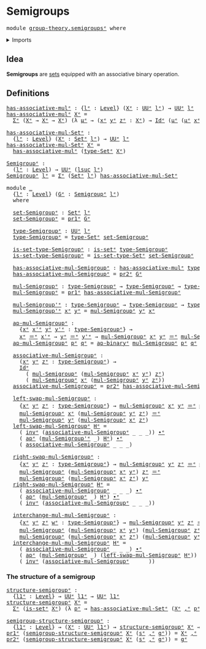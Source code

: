 # Semigroups

<pre class="Agda"><a id="23" class="Keyword">module</a> <a id="30" href="group-theory.semigroups%25E1%25B5%2589.html" class="Module">group-theory.semigroupsᵉ</a> <a id="55" class="Keyword">where</a>
</pre>
<details><summary>Imports</summary>

<pre class="Agda"><a id="111" class="Keyword">open</a> <a id="116" class="Keyword">import</a> <a id="123" href="foundation.action-on-identifications-binary-functions%25E1%25B5%2589.html" class="Module">foundation.action-on-identifications-binary-functionsᵉ</a>
<a id="178" class="Keyword">open</a> <a id="183" class="Keyword">import</a> <a id="190" href="foundation.action-on-identifications-functions%25E1%25B5%2589.html" class="Module">foundation.action-on-identifications-functionsᵉ</a>
<a id="238" class="Keyword">open</a> <a id="243" class="Keyword">import</a> <a id="250" href="foundation.dependent-pair-types%25E1%25B5%2589.html" class="Module">foundation.dependent-pair-typesᵉ</a>
<a id="283" class="Keyword">open</a> <a id="288" class="Keyword">import</a> <a id="295" href="foundation.identity-types%25E1%25B5%2589.html" class="Module">foundation.identity-typesᵉ</a>
<a id="322" class="Keyword">open</a> <a id="327" class="Keyword">import</a> <a id="334" href="foundation.sets%25E1%25B5%2589.html" class="Module">foundation.setsᵉ</a>
<a id="351" class="Keyword">open</a> <a id="356" class="Keyword">import</a> <a id="363" href="foundation.universe-levels%25E1%25B5%2589.html" class="Module">foundation.universe-levelsᵉ</a>
</pre>
</details>

## Idea

**Semigroups** are [sets](foundation-core.sets.md) equipped with an associative
binary operation.

## Definitions

<pre class="Agda"><a id="has-associative-mulᵉ"></a><a id="540" href="group-theory.semigroups%25E1%25B5%2589.html#540" class="Function">has-associative-mulᵉ</a> <a id="561" class="Symbol">:</a> <a id="563" class="Symbol">{</a><a id="564" href="group-theory.semigroups%25E1%25B5%2589.html#564" class="Bound">lᵉ</a> <a id="567" class="Symbol">:</a> <a id="569" href="Agda.Primitive.html#742" class="Postulate">Level</a><a id="574" class="Symbol">}</a> <a id="576" class="Symbol">(</a><a id="577" href="group-theory.semigroups%25E1%25B5%2589.html#577" class="Bound">Xᵉ</a> <a id="580" class="Symbol">:</a> <a id="582" href="Agda.Primitive.html#429" class="Primitive">UUᵉ</a> <a id="586" href="group-theory.semigroups%25E1%25B5%2589.html#564" class="Bound">lᵉ</a><a id="588" class="Symbol">)</a> <a id="590" class="Symbol">→</a> <a id="592" href="Agda.Primitive.html#429" class="Primitive">UUᵉ</a> <a id="596" href="group-theory.semigroups%25E1%25B5%2589.html#564" class="Bound">lᵉ</a>
<a id="599" href="group-theory.semigroups%25E1%25B5%2589.html#540" class="Function">has-associative-mulᵉ</a> <a id="620" href="group-theory.semigroups%25E1%25B5%2589.html#620" class="Bound">Xᵉ</a> <a id="623" class="Symbol">=</a>
  <a id="627" href="foundation.dependent-pair-types%25E1%25B5%2589.html#585" class="Record">Σᵉ</a> <a id="630" class="Symbol">(</a><a id="631" href="group-theory.semigroups%25E1%25B5%2589.html#620" class="Bound">Xᵉ</a> <a id="634" class="Symbol">→</a> <a id="636" href="group-theory.semigroups%25E1%25B5%2589.html#620" class="Bound">Xᵉ</a> <a id="639" class="Symbol">→</a> <a id="641" href="group-theory.semigroups%25E1%25B5%2589.html#620" class="Bound">Xᵉ</a><a id="643" class="Symbol">)</a> <a id="645" class="Symbol">(λ</a> <a id="648" href="group-theory.semigroups%25E1%25B5%2589.html#648" class="Bound">μᵉ</a> <a id="651" class="Symbol">→</a> <a id="653" class="Symbol">(</a><a id="654" href="group-theory.semigroups%25E1%25B5%2589.html#654" class="Bound">xᵉ</a> <a id="657" href="group-theory.semigroups%25E1%25B5%2589.html#657" class="Bound">yᵉ</a> <a id="660" href="group-theory.semigroups%25E1%25B5%2589.html#660" class="Bound">zᵉ</a> <a id="663" class="Symbol">:</a> <a id="665" href="group-theory.semigroups%25E1%25B5%2589.html#620" class="Bound">Xᵉ</a><a id="667" class="Symbol">)</a> <a id="669" class="Symbol">→</a> <a id="671" href="foundation-core.identity-types%25E1%25B5%2589.html#2647" class="Datatype">Idᵉ</a> <a id="675" class="Symbol">(</a><a id="676" href="group-theory.semigroups%25E1%25B5%2589.html#648" class="Bound">μᵉ</a> <a id="679" class="Symbol">(</a><a id="680" href="group-theory.semigroups%25E1%25B5%2589.html#648" class="Bound">μᵉ</a> <a id="683" href="group-theory.semigroups%25E1%25B5%2589.html#654" class="Bound">xᵉ</a> <a id="686" href="group-theory.semigroups%25E1%25B5%2589.html#657" class="Bound">yᵉ</a><a id="688" class="Symbol">)</a> <a id="690" href="group-theory.semigroups%25E1%25B5%2589.html#660" class="Bound">zᵉ</a><a id="692" class="Symbol">)</a> <a id="694" class="Symbol">(</a><a id="695" href="group-theory.semigroups%25E1%25B5%2589.html#648" class="Bound">μᵉ</a> <a id="698" href="group-theory.semigroups%25E1%25B5%2589.html#654" class="Bound">xᵉ</a> <a id="701" class="Symbol">(</a><a id="702" href="group-theory.semigroups%25E1%25B5%2589.html#648" class="Bound">μᵉ</a> <a id="705" href="group-theory.semigroups%25E1%25B5%2589.html#657" class="Bound">yᵉ</a> <a id="708" href="group-theory.semigroups%25E1%25B5%2589.html#660" class="Bound">zᵉ</a><a id="710" class="Symbol">)))</a>

<a id="has-associative-mul-Setᵉ"></a><a id="715" href="group-theory.semigroups%25E1%25B5%2589.html#715" class="Function">has-associative-mul-Setᵉ</a> <a id="740" class="Symbol">:</a>
  <a id="744" class="Symbol">{</a><a id="745" href="group-theory.semigroups%25E1%25B5%2589.html#745" class="Bound">lᵉ</a> <a id="748" class="Symbol">:</a> <a id="750" href="Agda.Primitive.html#742" class="Postulate">Level</a><a id="755" class="Symbol">}</a> <a id="757" class="Symbol">(</a><a id="758" href="group-theory.semigroups%25E1%25B5%2589.html#758" class="Bound">Xᵉ</a> <a id="761" class="Symbol">:</a> <a id="763" href="foundation-core.sets%25E1%25B5%2589.html#897" class="Function">Setᵉ</a> <a id="768" href="group-theory.semigroups%25E1%25B5%2589.html#745" class="Bound">lᵉ</a><a id="770" class="Symbol">)</a> <a id="772" class="Symbol">→</a> <a id="774" href="Agda.Primitive.html#429" class="Primitive">UUᵉ</a> <a id="778" href="group-theory.semigroups%25E1%25B5%2589.html#745" class="Bound">lᵉ</a>
<a id="781" href="group-theory.semigroups%25E1%25B5%2589.html#715" class="Function">has-associative-mul-Setᵉ</a> <a id="806" href="group-theory.semigroups%25E1%25B5%2589.html#806" class="Bound">Xᵉ</a> <a id="809" class="Symbol">=</a>
  <a id="813" href="group-theory.semigroups%25E1%25B5%2589.html#540" class="Function">has-associative-mulᵉ</a> <a id="834" class="Symbol">(</a><a id="835" href="foundation-core.sets%25E1%25B5%2589.html#1014" class="Function">type-Setᵉ</a> <a id="845" href="group-theory.semigroups%25E1%25B5%2589.html#806" class="Bound">Xᵉ</a><a id="847" class="Symbol">)</a>

<a id="Semigroupᵉ"></a><a id="850" href="group-theory.semigroups%25E1%25B5%2589.html#850" class="Function">Semigroupᵉ</a> <a id="861" class="Symbol">:</a>
  <a id="865" class="Symbol">(</a><a id="866" href="group-theory.semigroups%25E1%25B5%2589.html#866" class="Bound">lᵉ</a> <a id="869" class="Symbol">:</a> <a id="871" href="Agda.Primitive.html#742" class="Postulate">Level</a><a id="876" class="Symbol">)</a> <a id="878" class="Symbol">→</a> <a id="880" href="Agda.Primitive.html#429" class="Primitive">UUᵉ</a> <a id="884" class="Symbol">(</a><a id="885" href="Agda.Primitive.html#931" class="Primitive">lsuc</a> <a id="890" href="group-theory.semigroups%25E1%25B5%2589.html#866" class="Bound">lᵉ</a><a id="892" class="Symbol">)</a>
<a id="894" href="group-theory.semigroups%25E1%25B5%2589.html#850" class="Function">Semigroupᵉ</a> <a id="905" href="group-theory.semigroups%25E1%25B5%2589.html#905" class="Bound">lᵉ</a> <a id="908" class="Symbol">=</a> <a id="910" href="foundation.dependent-pair-types%25E1%25B5%2589.html#585" class="Record">Σᵉ</a> <a id="913" class="Symbol">(</a><a id="914" href="foundation-core.sets%25E1%25B5%2589.html#897" class="Function">Setᵉ</a> <a id="919" href="group-theory.semigroups%25E1%25B5%2589.html#905" class="Bound">lᵉ</a><a id="921" class="Symbol">)</a> <a id="923" href="group-theory.semigroups%25E1%25B5%2589.html#715" class="Function">has-associative-mul-Setᵉ</a>

<a id="949" class="Keyword">module</a> <a id="956" href="group-theory.semigroups%25E1%25B5%2589.html#956" class="Module">_</a>
  <a id="960" class="Symbol">{</a><a id="961" href="group-theory.semigroups%25E1%25B5%2589.html#961" class="Bound">lᵉ</a> <a id="964" class="Symbol">:</a> <a id="966" href="Agda.Primitive.html#742" class="Postulate">Level</a><a id="971" class="Symbol">}</a> <a id="973" class="Symbol">(</a><a id="974" href="group-theory.semigroups%25E1%25B5%2589.html#974" class="Bound">Gᵉ</a> <a id="977" class="Symbol">:</a> <a id="979" href="group-theory.semigroups%25E1%25B5%2589.html#850" class="Function">Semigroupᵉ</a> <a id="990" href="group-theory.semigroups%25E1%25B5%2589.html#961" class="Bound">lᵉ</a><a id="992" class="Symbol">)</a>
  <a id="996" class="Keyword">where</a>

  <a id="1005" href="group-theory.semigroups%25E1%25B5%2589.html#1005" class="Function">set-Semigroupᵉ</a> <a id="1020" class="Symbol">:</a> <a id="1022" href="foundation-core.sets%25E1%25B5%2589.html#897" class="Function">Setᵉ</a> <a id="1027" href="group-theory.semigroups%25E1%25B5%2589.html#961" class="Bound">lᵉ</a>
  <a id="1032" href="group-theory.semigroups%25E1%25B5%2589.html#1005" class="Function">set-Semigroupᵉ</a> <a id="1047" class="Symbol">=</a> <a id="1049" href="foundation.dependent-pair-types%25E1%25B5%2589.html#697" class="Field">pr1ᵉ</a> <a id="1054" href="group-theory.semigroups%25E1%25B5%2589.html#974" class="Bound">Gᵉ</a>

  <a id="1060" href="group-theory.semigroups%25E1%25B5%2589.html#1060" class="Function">type-Semigroupᵉ</a> <a id="1076" class="Symbol">:</a> <a id="1078" href="Agda.Primitive.html#429" class="Primitive">UUᵉ</a> <a id="1082" href="group-theory.semigroups%25E1%25B5%2589.html#961" class="Bound">lᵉ</a>
  <a id="1087" href="group-theory.semigroups%25E1%25B5%2589.html#1060" class="Function">type-Semigroupᵉ</a> <a id="1103" class="Symbol">=</a> <a id="1105" href="foundation-core.sets%25E1%25B5%2589.html#1014" class="Function">type-Setᵉ</a> <a id="1115" href="group-theory.semigroups%25E1%25B5%2589.html#1005" class="Function">set-Semigroupᵉ</a>

  <a id="1133" href="group-theory.semigroups%25E1%25B5%2589.html#1133" class="Function">is-set-type-Semigroupᵉ</a> <a id="1156" class="Symbol">:</a> <a id="1158" href="foundation-core.sets%25E1%25B5%2589.html#807" class="Function">is-setᵉ</a> <a id="1166" href="group-theory.semigroups%25E1%25B5%2589.html#1060" class="Function">type-Semigroupᵉ</a>
  <a id="1184" href="group-theory.semigroups%25E1%25B5%2589.html#1133" class="Function">is-set-type-Semigroupᵉ</a> <a id="1207" class="Symbol">=</a> <a id="1209" href="foundation-core.sets%25E1%25B5%2589.html#1071" class="Function">is-set-type-Setᵉ</a> <a id="1226" href="group-theory.semigroups%25E1%25B5%2589.html#1005" class="Function">set-Semigroupᵉ</a>

  <a id="1244" href="group-theory.semigroups%25E1%25B5%2589.html#1244" class="Function">has-associative-mul-Semigroupᵉ</a> <a id="1275" class="Symbol">:</a> <a id="1277" href="group-theory.semigroups%25E1%25B5%2589.html#540" class="Function">has-associative-mulᵉ</a> <a id="1298" href="group-theory.semigroups%25E1%25B5%2589.html#1060" class="Function">type-Semigroupᵉ</a>
  <a id="1316" href="group-theory.semigroups%25E1%25B5%2589.html#1244" class="Function">has-associative-mul-Semigroupᵉ</a> <a id="1347" class="Symbol">=</a> <a id="1349" href="foundation.dependent-pair-types%25E1%25B5%2589.html#711" class="Field">pr2ᵉ</a> <a id="1354" href="group-theory.semigroups%25E1%25B5%2589.html#974" class="Bound">Gᵉ</a>

  <a id="1360" href="group-theory.semigroups%25E1%25B5%2589.html#1360" class="Function">mul-Semigroupᵉ</a> <a id="1375" class="Symbol">:</a> <a id="1377" href="group-theory.semigroups%25E1%25B5%2589.html#1060" class="Function">type-Semigroupᵉ</a> <a id="1393" class="Symbol">→</a> <a id="1395" href="group-theory.semigroups%25E1%25B5%2589.html#1060" class="Function">type-Semigroupᵉ</a> <a id="1411" class="Symbol">→</a> <a id="1413" href="group-theory.semigroups%25E1%25B5%2589.html#1060" class="Function">type-Semigroupᵉ</a>
  <a id="1431" href="group-theory.semigroups%25E1%25B5%2589.html#1360" class="Function">mul-Semigroupᵉ</a> <a id="1446" class="Symbol">=</a> <a id="1448" href="foundation.dependent-pair-types%25E1%25B5%2589.html#697" class="Field">pr1ᵉ</a> <a id="1453" href="group-theory.semigroups%25E1%25B5%2589.html#1244" class="Function">has-associative-mul-Semigroupᵉ</a>

  <a id="1487" href="group-theory.semigroups%25E1%25B5%2589.html#1487" class="Function">mul-Semigroup&#39;ᵉ</a> <a id="1503" class="Symbol">:</a> <a id="1505" href="group-theory.semigroups%25E1%25B5%2589.html#1060" class="Function">type-Semigroupᵉ</a> <a id="1521" class="Symbol">→</a> <a id="1523" href="group-theory.semigroups%25E1%25B5%2589.html#1060" class="Function">type-Semigroupᵉ</a> <a id="1539" class="Symbol">→</a> <a id="1541" href="group-theory.semigroups%25E1%25B5%2589.html#1060" class="Function">type-Semigroupᵉ</a>
  <a id="1559" href="group-theory.semigroups%25E1%25B5%2589.html#1487" class="Function">mul-Semigroup&#39;ᵉ</a> <a id="1575" href="group-theory.semigroups%25E1%25B5%2589.html#1575" class="Bound">xᵉ</a> <a id="1578" href="group-theory.semigroups%25E1%25B5%2589.html#1578" class="Bound">yᵉ</a> <a id="1581" class="Symbol">=</a> <a id="1583" href="group-theory.semigroups%25E1%25B5%2589.html#1360" class="Function">mul-Semigroupᵉ</a> <a id="1598" href="group-theory.semigroups%25E1%25B5%2589.html#1578" class="Bound">yᵉ</a> <a id="1601" href="group-theory.semigroups%25E1%25B5%2589.html#1575" class="Bound">xᵉ</a>

  <a id="1607" href="group-theory.semigroups%25E1%25B5%2589.html#1607" class="Function">ap-mul-Semigroupᵉ</a> <a id="1625" class="Symbol">:</a>
    <a id="1631" class="Symbol">{</a><a id="1632" href="group-theory.semigroups%25E1%25B5%2589.html#1632" class="Bound">xᵉ</a> <a id="1635" href="group-theory.semigroups%25E1%25B5%2589.html#1635" class="Bound">x&#39;ᵉ</a> <a id="1639" href="group-theory.semigroups%25E1%25B5%2589.html#1639" class="Bound">yᵉ</a> <a id="1642" href="group-theory.semigroups%25E1%25B5%2589.html#1642" class="Bound">y&#39;ᵉ</a> <a id="1646" class="Symbol">:</a> <a id="1648" href="group-theory.semigroups%25E1%25B5%2589.html#1060" class="Function">type-Semigroupᵉ</a><a id="1663" class="Symbol">}</a> <a id="1665" class="Symbol">→</a>
    <a id="1671" href="group-theory.semigroups%25E1%25B5%2589.html#1632" class="Bound">xᵉ</a> <a id="1674" href="foundation-core.identity-types%25E1%25B5%2589.html#2730" class="Function Operator">＝ᵉ</a> <a id="1677" href="group-theory.semigroups%25E1%25B5%2589.html#1635" class="Bound">x&#39;ᵉ</a> <a id="1681" class="Symbol">→</a> <a id="1683" href="group-theory.semigroups%25E1%25B5%2589.html#1639" class="Bound">yᵉ</a> <a id="1686" href="foundation-core.identity-types%25E1%25B5%2589.html#2730" class="Function Operator">＝ᵉ</a> <a id="1689" href="group-theory.semigroups%25E1%25B5%2589.html#1642" class="Bound">y&#39;ᵉ</a> <a id="1693" class="Symbol">→</a> <a id="1695" href="group-theory.semigroups%25E1%25B5%2589.html#1360" class="Function">mul-Semigroupᵉ</a> <a id="1710" href="group-theory.semigroups%25E1%25B5%2589.html#1632" class="Bound">xᵉ</a> <a id="1713" href="group-theory.semigroups%25E1%25B5%2589.html#1639" class="Bound">yᵉ</a> <a id="1716" href="foundation-core.identity-types%25E1%25B5%2589.html#2730" class="Function Operator">＝ᵉ</a> <a id="1719" href="group-theory.semigroups%25E1%25B5%2589.html#1360" class="Function">mul-Semigroupᵉ</a> <a id="1734" href="group-theory.semigroups%25E1%25B5%2589.html#1635" class="Bound">x&#39;ᵉ</a> <a id="1738" href="group-theory.semigroups%25E1%25B5%2589.html#1642" class="Bound">y&#39;ᵉ</a>
  <a id="1744" href="group-theory.semigroups%25E1%25B5%2589.html#1607" class="Function">ap-mul-Semigroupᵉ</a> <a id="1762" href="group-theory.semigroups%25E1%25B5%2589.html#1762" class="Bound">pᵉ</a> <a id="1765" href="group-theory.semigroups%25E1%25B5%2589.html#1765" class="Bound">qᵉ</a> <a id="1768" class="Symbol">=</a> <a id="1770" href="foundation.action-on-identifications-binary-functions%25E1%25B5%2589.html#1542" class="Function">ap-binaryᵉ</a> <a id="1781" href="group-theory.semigroups%25E1%25B5%2589.html#1360" class="Function">mul-Semigroupᵉ</a> <a id="1796" href="group-theory.semigroups%25E1%25B5%2589.html#1762" class="Bound">pᵉ</a> <a id="1799" href="group-theory.semigroups%25E1%25B5%2589.html#1765" class="Bound">qᵉ</a>

  <a id="1805" href="group-theory.semigroups%25E1%25B5%2589.html#1805" class="Function">associative-mul-Semigroupᵉ</a> <a id="1832" class="Symbol">:</a>
    <a id="1838" class="Symbol">(</a><a id="1839" href="group-theory.semigroups%25E1%25B5%2589.html#1839" class="Bound">xᵉ</a> <a id="1842" href="group-theory.semigroups%25E1%25B5%2589.html#1842" class="Bound">yᵉ</a> <a id="1845" href="group-theory.semigroups%25E1%25B5%2589.html#1845" class="Bound">zᵉ</a> <a id="1848" class="Symbol">:</a> <a id="1850" href="group-theory.semigroups%25E1%25B5%2589.html#1060" class="Function">type-Semigroupᵉ</a><a id="1865" class="Symbol">)</a> <a id="1867" class="Symbol">→</a>
    <a id="1873" href="foundation-core.identity-types%25E1%25B5%2589.html#2647" class="Datatype">Idᵉ</a>
      <a id="1883" class="Symbol">(</a> <a id="1885" href="group-theory.semigroups%25E1%25B5%2589.html#1360" class="Function">mul-Semigroupᵉ</a> <a id="1900" class="Symbol">(</a><a id="1901" href="group-theory.semigroups%25E1%25B5%2589.html#1360" class="Function">mul-Semigroupᵉ</a> <a id="1916" href="group-theory.semigroups%25E1%25B5%2589.html#1839" class="Bound">xᵉ</a> <a id="1919" href="group-theory.semigroups%25E1%25B5%2589.html#1842" class="Bound">yᵉ</a><a id="1921" class="Symbol">)</a> <a id="1923" href="group-theory.semigroups%25E1%25B5%2589.html#1845" class="Bound">zᵉ</a><a id="1925" class="Symbol">)</a>
      <a id="1933" class="Symbol">(</a> <a id="1935" href="group-theory.semigroups%25E1%25B5%2589.html#1360" class="Function">mul-Semigroupᵉ</a> <a id="1950" href="group-theory.semigroups%25E1%25B5%2589.html#1839" class="Bound">xᵉ</a> <a id="1953" class="Symbol">(</a><a id="1954" href="group-theory.semigroups%25E1%25B5%2589.html#1360" class="Function">mul-Semigroupᵉ</a> <a id="1969" href="group-theory.semigroups%25E1%25B5%2589.html#1842" class="Bound">yᵉ</a> <a id="1972" href="group-theory.semigroups%25E1%25B5%2589.html#1845" class="Bound">zᵉ</a><a id="1974" class="Symbol">))</a>
  <a id="1979" href="group-theory.semigroups%25E1%25B5%2589.html#1805" class="Function">associative-mul-Semigroupᵉ</a> <a id="2006" class="Symbol">=</a> <a id="2008" href="foundation.dependent-pair-types%25E1%25B5%2589.html#711" class="Field">pr2ᵉ</a> <a id="2013" href="group-theory.semigroups%25E1%25B5%2589.html#1244" class="Function">has-associative-mul-Semigroupᵉ</a>

  <a id="2047" href="group-theory.semigroups%25E1%25B5%2589.html#2047" class="Function">left-swap-mul-Semigroupᵉ</a> <a id="2072" class="Symbol">:</a>
    <a id="2078" class="Symbol">{</a><a id="2079" href="group-theory.semigroups%25E1%25B5%2589.html#2079" class="Bound">xᵉ</a> <a id="2082" href="group-theory.semigroups%25E1%25B5%2589.html#2082" class="Bound">yᵉ</a> <a id="2085" href="group-theory.semigroups%25E1%25B5%2589.html#2085" class="Bound">zᵉ</a> <a id="2088" class="Symbol">:</a> <a id="2090" href="group-theory.semigroups%25E1%25B5%2589.html#1060" class="Function">type-Semigroupᵉ</a><a id="2105" class="Symbol">}</a> <a id="2107" class="Symbol">→</a> <a id="2109" href="group-theory.semigroups%25E1%25B5%2589.html#1360" class="Function">mul-Semigroupᵉ</a> <a id="2124" href="group-theory.semigroups%25E1%25B5%2589.html#2079" class="Bound">xᵉ</a> <a id="2127" href="group-theory.semigroups%25E1%25B5%2589.html#2082" class="Bound">yᵉ</a> <a id="2130" href="foundation-core.identity-types%25E1%25B5%2589.html#2730" class="Function Operator">＝ᵉ</a> <a id="2133" href="group-theory.semigroups%25E1%25B5%2589.html#1360" class="Function">mul-Semigroupᵉ</a> <a id="2148" href="group-theory.semigroups%25E1%25B5%2589.html#2082" class="Bound">yᵉ</a> <a id="2151" href="group-theory.semigroups%25E1%25B5%2589.html#2079" class="Bound">xᵉ</a> <a id="2154" class="Symbol">→</a>
    <a id="2160" href="group-theory.semigroups%25E1%25B5%2589.html#1360" class="Function">mul-Semigroupᵉ</a> <a id="2175" href="group-theory.semigroups%25E1%25B5%2589.html#2079" class="Bound">xᵉ</a> <a id="2178" class="Symbol">(</a><a id="2179" href="group-theory.semigroups%25E1%25B5%2589.html#1360" class="Function">mul-Semigroupᵉ</a> <a id="2194" href="group-theory.semigroups%25E1%25B5%2589.html#2082" class="Bound">yᵉ</a> <a id="2197" href="group-theory.semigroups%25E1%25B5%2589.html#2085" class="Bound">zᵉ</a><a id="2199" class="Symbol">)</a> <a id="2201" href="foundation-core.identity-types%25E1%25B5%2589.html#2730" class="Function Operator">＝ᵉ</a>
    <a id="2208" href="group-theory.semigroups%25E1%25B5%2589.html#1360" class="Function">mul-Semigroupᵉ</a> <a id="2223" href="group-theory.semigroups%25E1%25B5%2589.html#2082" class="Bound">yᵉ</a> <a id="2226" class="Symbol">(</a><a id="2227" href="group-theory.semigroups%25E1%25B5%2589.html#1360" class="Function">mul-Semigroupᵉ</a> <a id="2242" href="group-theory.semigroups%25E1%25B5%2589.html#2079" class="Bound">xᵉ</a> <a id="2245" href="group-theory.semigroups%25E1%25B5%2589.html#2085" class="Bound">zᵉ</a><a id="2247" class="Symbol">)</a>
  <a id="2251" href="group-theory.semigroups%25E1%25B5%2589.html#2047" class="Function">left-swap-mul-Semigroupᵉ</a> <a id="2276" href="group-theory.semigroups%25E1%25B5%2589.html#2276" class="Bound">Hᵉ</a> <a id="2279" class="Symbol">=</a>
    <a id="2285" class="Symbol">(</a> <a id="2287" href="foundation-core.identity-types%25E1%25B5%2589.html#6276" class="Function">invᵉ</a> <a id="2292" class="Symbol">(</a><a id="2293" href="group-theory.semigroups%25E1%25B5%2589.html#1805" class="Function">associative-mul-Semigroupᵉ</a> <a id="2320" class="Symbol">_</a> <a id="2322" class="Symbol">_</a> <a id="2324" class="Symbol">_))</a> <a id="2328" href="foundation-core.identity-types%25E1%25B5%2589.html#5906" class="Function Operator">∙ᵉ</a>
    <a id="2335" class="Symbol">(</a> <a id="2337" href="foundation.action-on-identifications-functions%25E1%25B5%2589.html#735" class="Function">apᵉ</a> <a id="2341" class="Symbol">(</a><a id="2342" href="group-theory.semigroups%25E1%25B5%2589.html#1487" class="Function">mul-Semigroup&#39;ᵉ</a> <a id="2358" class="Symbol">_)</a> <a id="2361" href="group-theory.semigroups%25E1%25B5%2589.html#2276" class="Bound">Hᵉ</a><a id="2363" class="Symbol">)</a> <a id="2365" href="foundation-core.identity-types%25E1%25B5%2589.html#5906" class="Function Operator">∙ᵉ</a>
    <a id="2372" class="Symbol">(</a> <a id="2374" href="group-theory.semigroups%25E1%25B5%2589.html#1805" class="Function">associative-mul-Semigroupᵉ</a> <a id="2401" class="Symbol">_</a> <a id="2403" class="Symbol">_</a> <a id="2405" class="Symbol">_)</a>

  <a id="2411" href="group-theory.semigroups%25E1%25B5%2589.html#2411" class="Function">right-swap-mul-Semigroupᵉ</a> <a id="2437" class="Symbol">:</a>
    <a id="2443" class="Symbol">{</a><a id="2444" href="group-theory.semigroups%25E1%25B5%2589.html#2444" class="Bound">xᵉ</a> <a id="2447" href="group-theory.semigroups%25E1%25B5%2589.html#2447" class="Bound">yᵉ</a> <a id="2450" href="group-theory.semigroups%25E1%25B5%2589.html#2450" class="Bound">zᵉ</a> <a id="2453" class="Symbol">:</a> <a id="2455" href="group-theory.semigroups%25E1%25B5%2589.html#1060" class="Function">type-Semigroupᵉ</a><a id="2470" class="Symbol">}</a> <a id="2472" class="Symbol">→</a> <a id="2474" href="group-theory.semigroups%25E1%25B5%2589.html#1360" class="Function">mul-Semigroupᵉ</a> <a id="2489" href="group-theory.semigroups%25E1%25B5%2589.html#2447" class="Bound">yᵉ</a> <a id="2492" href="group-theory.semigroups%25E1%25B5%2589.html#2450" class="Bound">zᵉ</a> <a id="2495" href="foundation-core.identity-types%25E1%25B5%2589.html#2730" class="Function Operator">＝ᵉ</a> <a id="2498" href="group-theory.semigroups%25E1%25B5%2589.html#1360" class="Function">mul-Semigroupᵉ</a> <a id="2513" href="group-theory.semigroups%25E1%25B5%2589.html#2450" class="Bound">zᵉ</a> <a id="2516" href="group-theory.semigroups%25E1%25B5%2589.html#2447" class="Bound">yᵉ</a> <a id="2519" class="Symbol">→</a>
    <a id="2525" href="group-theory.semigroups%25E1%25B5%2589.html#1360" class="Function">mul-Semigroupᵉ</a> <a id="2540" class="Symbol">(</a><a id="2541" href="group-theory.semigroups%25E1%25B5%2589.html#1360" class="Function">mul-Semigroupᵉ</a> <a id="2556" href="group-theory.semigroups%25E1%25B5%2589.html#2444" class="Bound">xᵉ</a> <a id="2559" href="group-theory.semigroups%25E1%25B5%2589.html#2447" class="Bound">yᵉ</a><a id="2561" class="Symbol">)</a> <a id="2563" href="group-theory.semigroups%25E1%25B5%2589.html#2450" class="Bound">zᵉ</a> <a id="2566" href="foundation-core.identity-types%25E1%25B5%2589.html#2730" class="Function Operator">＝ᵉ</a>
    <a id="2573" href="group-theory.semigroups%25E1%25B5%2589.html#1360" class="Function">mul-Semigroupᵉ</a> <a id="2588" class="Symbol">(</a><a id="2589" href="group-theory.semigroups%25E1%25B5%2589.html#1360" class="Function">mul-Semigroupᵉ</a> <a id="2604" href="group-theory.semigroups%25E1%25B5%2589.html#2444" class="Bound">xᵉ</a> <a id="2607" href="group-theory.semigroups%25E1%25B5%2589.html#2450" class="Bound">zᵉ</a><a id="2609" class="Symbol">)</a> <a id="2611" href="group-theory.semigroups%25E1%25B5%2589.html#2447" class="Bound">yᵉ</a>
  <a id="2616" href="group-theory.semigroups%25E1%25B5%2589.html#2411" class="Function">right-swap-mul-Semigroupᵉ</a> <a id="2642" href="group-theory.semigroups%25E1%25B5%2589.html#2642" class="Bound">Hᵉ</a> <a id="2645" class="Symbol">=</a>
    <a id="2651" class="Symbol">(</a> <a id="2653" href="group-theory.semigroups%25E1%25B5%2589.html#1805" class="Function">associative-mul-Semigroupᵉ</a> <a id="2680" class="Symbol">_</a> <a id="2682" class="Symbol">_</a> <a id="2684" class="Symbol">_)</a> <a id="2687" href="foundation-core.identity-types%25E1%25B5%2589.html#5906" class="Function Operator">∙ᵉ</a>
    <a id="2694" class="Symbol">(</a> <a id="2696" href="foundation.action-on-identifications-functions%25E1%25B5%2589.html#735" class="Function">apᵉ</a> <a id="2700" class="Symbol">(</a><a id="2701" href="group-theory.semigroups%25E1%25B5%2589.html#1360" class="Function">mul-Semigroupᵉ</a> <a id="2716" class="Symbol">_)</a> <a id="2719" href="group-theory.semigroups%25E1%25B5%2589.html#2642" class="Bound">Hᵉ</a><a id="2721" class="Symbol">)</a> <a id="2723" href="foundation-core.identity-types%25E1%25B5%2589.html#5906" class="Function Operator">∙ᵉ</a>
    <a id="2730" class="Symbol">(</a> <a id="2732" href="foundation-core.identity-types%25E1%25B5%2589.html#6276" class="Function">invᵉ</a> <a id="2737" class="Symbol">(</a><a id="2738" href="group-theory.semigroups%25E1%25B5%2589.html#1805" class="Function">associative-mul-Semigroupᵉ</a> <a id="2765" class="Symbol">_</a> <a id="2767" class="Symbol">_</a> <a id="2769" class="Symbol">_))</a>

  <a id="2776" href="group-theory.semigroups%25E1%25B5%2589.html#2776" class="Function">interchange-mul-mul-Semigroupᵉ</a> <a id="2807" class="Symbol">:</a>
    <a id="2813" class="Symbol">{</a><a id="2814" href="group-theory.semigroups%25E1%25B5%2589.html#2814" class="Bound">xᵉ</a> <a id="2817" href="group-theory.semigroups%25E1%25B5%2589.html#2817" class="Bound">yᵉ</a> <a id="2820" href="group-theory.semigroups%25E1%25B5%2589.html#2820" class="Bound">zᵉ</a> <a id="2823" href="group-theory.semigroups%25E1%25B5%2589.html#2823" class="Bound">wᵉ</a> <a id="2826" class="Symbol">:</a> <a id="2828" href="group-theory.semigroups%25E1%25B5%2589.html#1060" class="Function">type-Semigroupᵉ</a><a id="2843" class="Symbol">}</a> <a id="2845" class="Symbol">→</a> <a id="2847" href="group-theory.semigroups%25E1%25B5%2589.html#1360" class="Function">mul-Semigroupᵉ</a> <a id="2862" href="group-theory.semigroups%25E1%25B5%2589.html#2817" class="Bound">yᵉ</a> <a id="2865" href="group-theory.semigroups%25E1%25B5%2589.html#2820" class="Bound">zᵉ</a> <a id="2868" href="foundation-core.identity-types%25E1%25B5%2589.html#2730" class="Function Operator">＝ᵉ</a> <a id="2871" href="group-theory.semigroups%25E1%25B5%2589.html#1360" class="Function">mul-Semigroupᵉ</a> <a id="2886" href="group-theory.semigroups%25E1%25B5%2589.html#2820" class="Bound">zᵉ</a> <a id="2889" href="group-theory.semigroups%25E1%25B5%2589.html#2817" class="Bound">yᵉ</a> <a id="2892" class="Symbol">→</a>
    <a id="2898" href="group-theory.semigroups%25E1%25B5%2589.html#1360" class="Function">mul-Semigroupᵉ</a> <a id="2913" class="Symbol">(</a><a id="2914" href="group-theory.semigroups%25E1%25B5%2589.html#1360" class="Function">mul-Semigroupᵉ</a> <a id="2929" href="group-theory.semigroups%25E1%25B5%2589.html#2814" class="Bound">xᵉ</a> <a id="2932" href="group-theory.semigroups%25E1%25B5%2589.html#2817" class="Bound">yᵉ</a><a id="2934" class="Symbol">)</a> <a id="2936" class="Symbol">(</a><a id="2937" href="group-theory.semigroups%25E1%25B5%2589.html#1360" class="Function">mul-Semigroupᵉ</a> <a id="2952" href="group-theory.semigroups%25E1%25B5%2589.html#2820" class="Bound">zᵉ</a> <a id="2955" href="group-theory.semigroups%25E1%25B5%2589.html#2823" class="Bound">wᵉ</a><a id="2957" class="Symbol">)</a> <a id="2959" href="foundation-core.identity-types%25E1%25B5%2589.html#2730" class="Function Operator">＝ᵉ</a>
    <a id="2966" href="group-theory.semigroups%25E1%25B5%2589.html#1360" class="Function">mul-Semigroupᵉ</a> <a id="2981" class="Symbol">(</a><a id="2982" href="group-theory.semigroups%25E1%25B5%2589.html#1360" class="Function">mul-Semigroupᵉ</a> <a id="2997" href="group-theory.semigroups%25E1%25B5%2589.html#2814" class="Bound">xᵉ</a> <a id="3000" href="group-theory.semigroups%25E1%25B5%2589.html#2820" class="Bound">zᵉ</a><a id="3002" class="Symbol">)</a> <a id="3004" class="Symbol">(</a><a id="3005" href="group-theory.semigroups%25E1%25B5%2589.html#1360" class="Function">mul-Semigroupᵉ</a> <a id="3020" href="group-theory.semigroups%25E1%25B5%2589.html#2817" class="Bound">yᵉ</a> <a id="3023" href="group-theory.semigroups%25E1%25B5%2589.html#2823" class="Bound">wᵉ</a><a id="3025" class="Symbol">)</a>
  <a id="3029" href="group-theory.semigroups%25E1%25B5%2589.html#2776" class="Function">interchange-mul-mul-Semigroupᵉ</a> <a id="3060" href="group-theory.semigroups%25E1%25B5%2589.html#3060" class="Bound">Hᵉ</a> <a id="3063" class="Symbol">=</a>
    <a id="3069" class="Symbol">(</a> <a id="3071" href="group-theory.semigroups%25E1%25B5%2589.html#1805" class="Function">associative-mul-Semigroupᵉ</a> <a id="3098" class="Symbol">_</a> <a id="3100" class="Symbol">_</a> <a id="3102" class="Symbol">_)</a> <a id="3105" href="foundation-core.identity-types%25E1%25B5%2589.html#5906" class="Function Operator">∙ᵉ</a>
    <a id="3112" class="Symbol">(</a> <a id="3114" href="foundation.action-on-identifications-functions%25E1%25B5%2589.html#735" class="Function">apᵉ</a> <a id="3118" class="Symbol">(</a><a id="3119" href="group-theory.semigroups%25E1%25B5%2589.html#1360" class="Function">mul-Semigroupᵉ</a> <a id="3134" class="Symbol">_)</a> <a id="3137" class="Symbol">(</a><a id="3138" href="group-theory.semigroups%25E1%25B5%2589.html#2047" class="Function">left-swap-mul-Semigroupᵉ</a> <a id="3163" href="group-theory.semigroups%25E1%25B5%2589.html#3060" class="Bound">Hᵉ</a><a id="3165" class="Symbol">))</a> <a id="3168" href="foundation-core.identity-types%25E1%25B5%2589.html#5906" class="Function Operator">∙ᵉ</a>
    <a id="3175" class="Symbol">(</a> <a id="3177" href="foundation-core.identity-types%25E1%25B5%2589.html#6276" class="Function">invᵉ</a> <a id="3182" class="Symbol">(</a><a id="3183" href="group-theory.semigroups%25E1%25B5%2589.html#1805" class="Function">associative-mul-Semigroupᵉ</a> <a id="3210" class="Symbol">_</a> <a id="3212" class="Symbol">_</a> <a id="3214" class="Symbol">_))</a>
</pre>
### The structure of a semigroup

<pre class="Agda"><a id="structure-semigroupᵉ"></a><a id="3265" href="group-theory.semigroups%25E1%25B5%2589.html#3265" class="Function">structure-semigroupᵉ</a> <a id="3286" class="Symbol">:</a>
  <a id="3290" class="Symbol">{</a><a id="3291" href="group-theory.semigroups%25E1%25B5%2589.html#3291" class="Bound">l1ᵉ</a> <a id="3295" class="Symbol">:</a> <a id="3297" href="Agda.Primitive.html#742" class="Postulate">Level</a><a id="3302" class="Symbol">}</a> <a id="3304" class="Symbol">→</a> <a id="3306" href="Agda.Primitive.html#429" class="Primitive">UUᵉ</a> <a id="3310" href="group-theory.semigroups%25E1%25B5%2589.html#3291" class="Bound">l1ᵉ</a> <a id="3314" class="Symbol">→</a> <a id="3316" href="Agda.Primitive.html#429" class="Primitive">UUᵉ</a> <a id="3320" href="group-theory.semigroups%25E1%25B5%2589.html#3291" class="Bound">l1ᵉ</a>
<a id="3324" href="group-theory.semigroups%25E1%25B5%2589.html#3265" class="Function">structure-semigroupᵉ</a> <a id="3345" href="group-theory.semigroups%25E1%25B5%2589.html#3345" class="Bound">Xᵉ</a> <a id="3348" class="Symbol">=</a>
  <a id="3352" href="foundation.dependent-pair-types%25E1%25B5%2589.html#585" class="Record">Σᵉ</a> <a id="3355" class="Symbol">(</a><a id="3356" href="foundation-core.sets%25E1%25B5%2589.html#807" class="Function">is-setᵉ</a> <a id="3364" href="group-theory.semigroups%25E1%25B5%2589.html#3345" class="Bound">Xᵉ</a><a id="3366" class="Symbol">)</a> <a id="3368" class="Symbol">(λ</a> <a id="3371" href="group-theory.semigroups%25E1%25B5%2589.html#3371" class="Bound">pᵉ</a> <a id="3374" class="Symbol">→</a> <a id="3376" href="group-theory.semigroups%25E1%25B5%2589.html#715" class="Function">has-associative-mul-Setᵉ</a> <a id="3401" class="Symbol">(</a><a id="3402" href="group-theory.semigroups%25E1%25B5%2589.html#3345" class="Bound">Xᵉ</a> <a id="3405" href="foundation.dependent-pair-types%25E1%25B5%2589.html#788" class="InductiveConstructor Operator">,ᵉ</a> <a id="3408" href="group-theory.semigroups%25E1%25B5%2589.html#3371" class="Bound">pᵉ</a><a id="3410" class="Symbol">))</a>

<a id="semigroup-structure-semigroupᵉ"></a><a id="3414" href="group-theory.semigroups%25E1%25B5%2589.html#3414" class="Function">semigroup-structure-semigroupᵉ</a> <a id="3445" class="Symbol">:</a>
  <a id="3449" class="Symbol">{</a><a id="3450" href="group-theory.semigroups%25E1%25B5%2589.html#3450" class="Bound">l1ᵉ</a> <a id="3454" class="Symbol">:</a> <a id="3456" href="Agda.Primitive.html#742" class="Postulate">Level</a><a id="3461" class="Symbol">}</a> <a id="3463" class="Symbol">→</a> <a id="3465" class="Symbol">(</a><a id="3466" href="group-theory.semigroups%25E1%25B5%2589.html#3466" class="Bound">Xᵉ</a> <a id="3469" class="Symbol">:</a> <a id="3471" href="Agda.Primitive.html#429" class="Primitive">UUᵉ</a> <a id="3475" href="group-theory.semigroups%25E1%25B5%2589.html#3450" class="Bound">l1ᵉ</a><a id="3478" class="Symbol">)</a> <a id="3480" class="Symbol">→</a> <a id="3482" href="group-theory.semigroups%25E1%25B5%2589.html#3265" class="Function">structure-semigroupᵉ</a> <a id="3503" href="group-theory.semigroups%25E1%25B5%2589.html#3466" class="Bound">Xᵉ</a> <a id="3506" class="Symbol">→</a> <a id="3508" href="group-theory.semigroups%25E1%25B5%2589.html#850" class="Function">Semigroupᵉ</a> <a id="3519" href="group-theory.semigroups%25E1%25B5%2589.html#3450" class="Bound">l1ᵉ</a>
<a id="3523" href="foundation.dependent-pair-types%25E1%25B5%2589.html#697" class="Field">pr1ᵉ</a> <a id="3528" class="Symbol">(</a><a id="3529" href="group-theory.semigroups%25E1%25B5%2589.html#3414" class="Function">semigroup-structure-semigroupᵉ</a> <a id="3560" href="group-theory.semigroups%25E1%25B5%2589.html#3560" class="Bound">Xᵉ</a> <a id="3563" class="Symbol">(</a><a id="3564" href="group-theory.semigroups%25E1%25B5%2589.html#3564" class="Bound">sᵉ</a> <a id="3567" href="foundation.dependent-pair-types%25E1%25B5%2589.html#788" class="InductiveConstructor Operator">,ᵉ</a> <a id="3570" href="group-theory.semigroups%25E1%25B5%2589.html#3570" class="Bound">gᵉ</a><a id="3572" class="Symbol">))</a> <a id="3575" class="Symbol">=</a> <a id="3577" href="group-theory.semigroups%25E1%25B5%2589.html#3560" class="Bound">Xᵉ</a> <a id="3580" href="foundation.dependent-pair-types%25E1%25B5%2589.html#788" class="InductiveConstructor Operator">,ᵉ</a> <a id="3583" href="group-theory.semigroups%25E1%25B5%2589.html#3564" class="Bound">sᵉ</a>
<a id="3586" href="foundation.dependent-pair-types%25E1%25B5%2589.html#711" class="Field">pr2ᵉ</a> <a id="3591" class="Symbol">(</a><a id="3592" href="group-theory.semigroups%25E1%25B5%2589.html#3414" class="Function">semigroup-structure-semigroupᵉ</a> <a id="3623" href="group-theory.semigroups%25E1%25B5%2589.html#3623" class="Bound">Xᵉ</a> <a id="3626" class="Symbol">(</a><a id="3627" href="group-theory.semigroups%25E1%25B5%2589.html#3627" class="Bound">sᵉ</a> <a id="3630" href="foundation.dependent-pair-types%25E1%25B5%2589.html#788" class="InductiveConstructor Operator">,ᵉ</a> <a id="3633" href="group-theory.semigroups%25E1%25B5%2589.html#3633" class="Bound">gᵉ</a><a id="3635" class="Symbol">))</a> <a id="3638" class="Symbol">=</a> <a id="3640" href="group-theory.semigroups%25E1%25B5%2589.html#3633" class="Bound">gᵉ</a>
</pre>